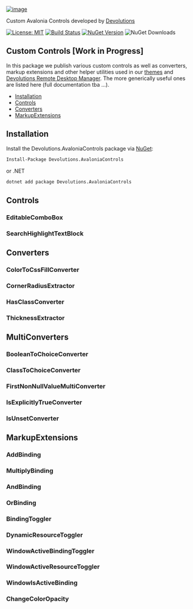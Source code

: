 [![image](https://github.com/user-attachments/assets/6a7bca22-bd0c-45cc-b847-8ea0b7776a6f)](https://devolutions.net/)

Custom Avalonia Controls developed by [Devolutions](https://devolutions.net/)

[![License: MIT](https://img.shields.io/badge/License-MIT-blue.svg)](LICENSE)
[![Build Status](https://github.com/Devolutions/avalonia-extensions/actions/workflows/build-package.yml/badge.svg?branch=master)](https://github.com/Devolutions/avalonia-extensions/actions/workflows/build-package.yml)
[![NuGet Version](https://img.shields.io/nuget/vpre/Devolutions.AvaloniaControls)](https://www.nuget.org/packages/Devolutions.AvaloniaControls)
![NuGet Downloads](https://img.shields.io/nuget/dt/Devolutions.AvaloniaControls)

## Custom Controls [Work in Progress]

In this package we publish various custom controls as well as converters, markup extensions and other helper 
utilities used in our [themes](https://github.com/Devolutions/avalonia-extensions) and  [Devolutions Remote 
Desktop Manager](https://devolutions.net/remote-desktop-manager/). The more generically useful ones are listed here 
(full documentation tba ...).

- [Installation](#installation)
- [Controls](#controls)
- [Converters](#converters)
- [MarkupExtensions](#markupextensions)


## Installation

Install the Devolutions.AvaloniaControls package
via [NuGet](https://www.nuget.org/packages/Devolutions.AvaloniaControls):

``` bash
Install-Package Devolutions.AvaloniaControls
```

or .NET

```bash
dotnet add package Devolutions.AvaloniaControls
```


## Controls

### EditableComboBox
### SearchHighlightTextBlock

## Converters

### ColorToCssFillConverter
### CornerRadiusExtractor
### HasClassConverter
### ThicknessExtractor

## MultiConverters

### BooleanToChoiceConverter
### ClassToChoiceConverter
### FirstNonNullValueMultiConverter
### IsExplicitlyTrueConverter
### IsUnsetConverter

## MarkupExtensions

### AddBinding
### MultiplyBinding

### AndBinding
### OrBinding

### BindingToggler
### DynamicResourceToggler

### WindowActiveBindingToggler
### WindowActiveResourceToggler
### WindowIsActiveBinding

### ChangeColorOpacity
